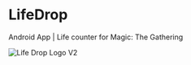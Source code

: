 # LifeDrop

Android App | Life counter for Magic: The Gathering

![Life Drop Logo V2](https://github.com/straderd/LifeDrop/assets/16142073/0f91f8ac-c3d0-48d6-b577-74f24b1b4952)
